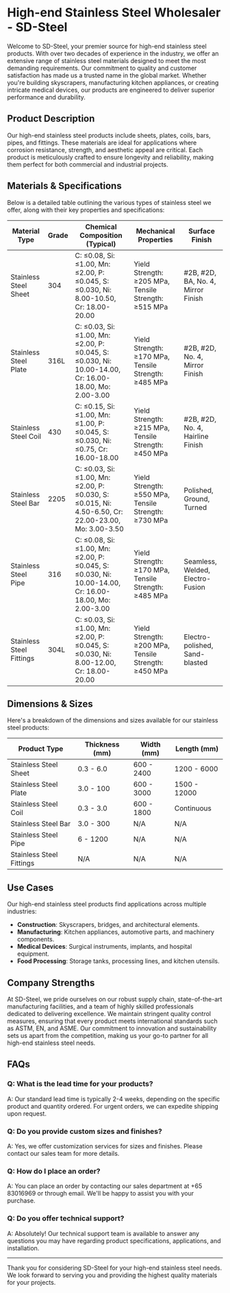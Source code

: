 # High-end Stainless Steel Wholesaler - SD-Steel

Welcome to SD-Steel, your premier source for high-end stainless steel products. With over two decades of experience in the industry, we offer an extensive range of stainless steel materials designed to meet the most demanding requirements. Our commitment to quality and customer satisfaction has made us a trusted name in the global market. Whether you're building skyscrapers, manufacturing kitchen appliances, or creating intricate medical devices, our products are engineered to deliver superior performance and durability.

## Product Description

Our high-end stainless steel products include sheets, plates, coils, bars, pipes, and fittings. These materials are ideal for applications where corrosion resistance, strength, and aesthetic appeal are critical. Each product is meticulously crafted to ensure longevity and reliability, making them perfect for both commercial and industrial projects.

## Materials & Specifications

Below is a detailed table outlining the various types of stainless steel we offer, along with their key properties and specifications:

| **Material Type** | **Grade** | **Chemical Composition (Typical)** | **Mechanical Properties** | **Surface Finish** |
|-------------------|-----------|------------------------------------|----------------------------|--------------------|
| Stainless Steel Sheet | 304 | C: ≤0.08, Si: ≤1.00, Mn: ≤2.00, P: ≤0.045, S: ≤0.030, Ni: 8.00-10.50, Cr: 18.00-20.00 | Yield Strength: ≥205 MPa, Tensile Strength: ≥515 MPa | #2B, #2D, BA, No. 4, Mirror Finish |
| Stainless Steel Plate | 316L | C: ≤0.03, Si: ≤1.00, Mn: ≤2.00, P: ≤0.045, S: ≤0.030, Ni: 10.00-14.00, Cr: 16.00-18.00, Mo: 2.00-3.00 | Yield Strength: ≥170 MPa, Tensile Strength: ≥485 MPa | #2B, #2D, No. 4, Mirror Finish |
| Stainless Steel Coil | 430 | C: ≤0.15, Si: ≤1.00, Mn: ≤1.00, P: ≤0.045, S: ≤0.030, Ni: ≤0.75, Cr: 16.00-18.00 | Yield Strength: ≥215 MPa, Tensile Strength: ≥450 MPa | #2B, #2D, No. 4, Hairline Finish |
| Stainless Steel Bar | 2205 | C: ≤0.03, Si: ≤1.00, Mn: ≤2.00, P: ≤0.030, S: ≤0.015, Ni: 4.50-6.50, Cr: 22.00-23.00, Mo: 3.00-3.50 | Yield Strength: ≥550 MPa, Tensile Strength: ≥730 MPa | Polished, Ground, Turned |
| Stainless Steel Pipe | 316 | C: ≤0.08, Si: ≤1.00, Mn: ≤2.00, P: ≤0.045, S: ≤0.030, Ni: 10.00-14.00, Cr: 16.00-18.00, Mo: 2.00-3.00 | Yield Strength: ≥170 MPa, Tensile Strength: ≥485 MPa | Seamless, Welded, Electro-Fusion |
| Stainless Steel Fittings | 304L | C: ≤0.03, Si: ≤1.00, Mn: ≤2.00, P: ≤0.045, S: ≤0.030, Ni: 8.00-12.00, Cr: 18.00-20.00 | Yield Strength: ≥200 MPa, Tensile Strength: ≥450 MPa | Electro-polished, Sand-blasted |

## Dimensions & Sizes

Here's a breakdown of the dimensions and sizes available for our stainless steel products:

| **Product Type** | **Thickness (mm)** | **Width (mm)** | **Length (mm)** |
|------------------|--------------------|----------------|-----------------|
| Stainless Steel Sheet | 0.3 - 6.0 | 600 - 2400 | 1200 - 6000 |
| Stainless Steel Plate | 3.0 - 100 | 600 - 3000 | 1500 - 12000 |
| Stainless Steel Coil | 0.3 - 3.0 | 600 - 1800 | Continuous |
| Stainless Steel Bar | 3.0 - 300 | N/A | N/A |
| Stainless Steel Pipe | 6 - 1200 | N/A | N/A |
| Stainless Steel Fittings | N/A | N/A | N/A |

## Use Cases

Our high-end stainless steel products find applications across multiple industries:
- **Construction**: Skyscrapers, bridges, and architectural elements.
- **Manufacturing**: Kitchen appliances, automotive parts, and machinery components.
- **Medical Devices**: Surgical instruments, implants, and hospital equipment.
- **Food Processing**: Storage tanks, processing lines, and kitchen utensils.

## Company Strengths

At SD-Steel, we pride ourselves on our robust supply chain, state-of-the-art manufacturing facilities, and a team of highly skilled professionals dedicated to delivering excellence. We maintain stringent quality control measures, ensuring that every product meets international standards such as ASTM, EN, and ASME. Our commitment to innovation and sustainability sets us apart from the competition, making us your go-to partner for all high-end stainless steel needs.

## FAQs

### Q: What is the lead time for your products?
A: Our standard lead time is typically 2-4 weeks, depending on the specific product and quantity ordered. For urgent orders, we can expedite shipping upon request.

### Q: Do you provide custom sizes and finishes?
A: Yes, we offer customization services for sizes and finishes. Please contact our sales team for more details.

### Q: How do I place an order?
A: You can place an order by contacting our sales department at +65 83016969 or through email. We'll be happy to assist you with your purchase.

### Q: Do you offer technical support?
A: Absolutely! Our technical support team is available to answer any questions you may have regarding product specifications, applications, and installation.

---

Thank you for considering SD-Steel for your high-end stainless steel needs. We look forward to serving you and providing the highest quality materials for your projects.